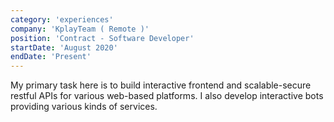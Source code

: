 ```yaml
---
category: 'experiences'
company: 'KplayTeam ( Remote )'
position: 'Contract - Software Developer'
startDate: 'August 2020'
endDate: 'Present'
---
```


My primary task here is to build interactive frontend and scalable-secure restful APIs for various web-based platforms. I also develop interactive bots providing various kinds of services.
